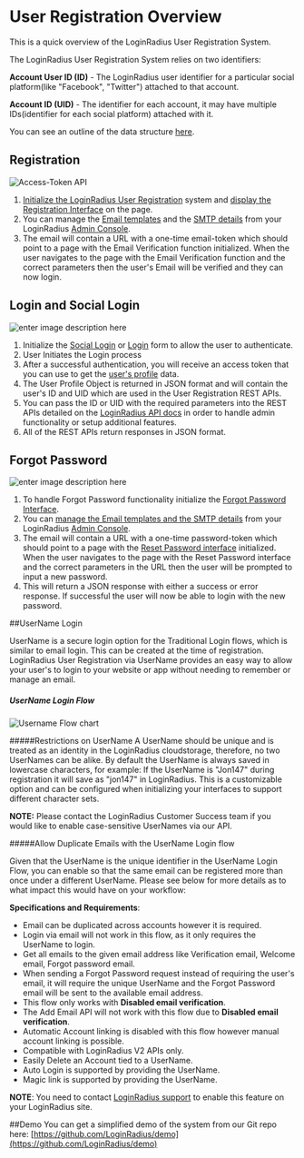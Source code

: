 User Registration Overview
====

This is a quick overview of the LoginRadius User Registration System. 

The LoginRadius User Registration System relies on two identifiers:

**Account User ID (ID)** - The LoginRadius user identifier for a particular social platform(like "Facebook", "Twitter") attached to that account.

**Account ID (UID)** - The identifier for each account, it may have multiple IDs(identifier for each social platform) attached with it.

You can see an outline of the data structure [here](/api/v2/data-points-and-response-code/data-points).

## Registration

![Access-Token API](https://apidocs.lrcontent.com/images/Sequence-Charts---Registration_1443258ac0e14495278.42896836.png "Registration")

1. [Initialize the LoginRadius User Registration](/api/v2/user-registration/user-registration-getting-started#initializationofloginradiusobject3) system and [display the Registration Interface](/api/v2/user-registration/user-registration-getting-started#registration5) on the page.
2. You can manage the [Email templates](/api/v2/admin-console/platform-configuration/standard-login/email-templates/) and the [SMTP details](/infrastructure-and-security/smtp-overview) from your LoginRadius [Admin Console](https://adminconsole.loginradius.com/platform-configuration/identity-workflow/communication-configuration).
3. The email will contain a URL with a one-time email-token which should point to a page with the Email Verification function initialized. When the user navigates to the page with the Email Verification function and the correct parameters then the user's Email will be verified and they can now login.

## Login and Social Login

![enter image description here](https://apidocs.lrcontent.com/images/Sequence-Charts---Login-_1366758ac0eb1d80741.72710112.png "Login")

1. Initialize the [Social Login](/api/v2/user-registration/user-registration-getting-started#sociallogin8) or [Login](/api/v2/user-registration/user-registration-getting-started#login7) form to allow the user to authenticate.
2. User Initiates the Login process
3. After a successful authentication, you will receive an access token that you can use to get the [user's profile](/api/v2/social-login/user-profile) data.
4. The User Profile Object is returned in JSON format and will contain the user's ID and UID which are used in the User Registration REST APIs.
5. You can pass the ID or UID with the required parameters into the REST APIs detailed on the [LoginRadius API docs](/api/v2/data-points-and-response-code/data-points) in order to handle admin functionality or setup additional features.
6. All of the REST APIs return responses in JSON format.

## Forgot Password

![enter image description here](https://apidocs.lrcontent.com/images/Sequence-Charts---Forgot-Password_2244958ac0f7790edb9.87329839.png "Forgot-Password")

1. To handle Forgot Password functionality initialize the [Forgot Password Interface](/api/v2/user-registration/user-registration-getting-started#forgotpassword12).
2. You can [manage the Email templates and the SMTP details](/api/v2/admin-console/platform-configuration/standard-login/email-templates/#email-template-management) from your LoginRadius [Admin Console](https://adminconsole.loginradius.com/platform-configuration/identity-workflow/communication-configuration).
3. The email will contain a URL with a one-time password-token which should point to a page with the [Reset Password interface](/api/v2/deployment/js-libraries/getting-started/#resetpassword13) initialized. When the user navigates to the page with the Reset Password interface and the correct parameters in the URL then the user will be prompted to input a new password.
4. This will return a JSON response with either a success or error response. If successful the user will now be able to login with the new password.

##UserName Login

UserName is a secure login option for the Traditional Login flows, which is similar to email login. This can be created at the time of registration. LoginRadius User Registration via UserName provides an easy way to allow your user's to login to your website or app without needing to remember or manage an email.

##### UserName Login Flow

![Username Flow chart](https://apidocs.lrcontent.com/images/Username-flow-3_148616109b07c5f8554-95150622-1_183324833965bc927db83e35.54461446.png "Flow chart")

#####Restrictions on UserName
A UserName should be unique and is treated as an identity in the LoginRadius cloudstorage, therefore, no two UserNames can be alike. By default the UserName is always saved in lowercase characters, for example: If the UserName is "Jon147" during registration it will save as "jon147" in LoginRadius. This is a customizable option and can be configured when initializing your interfaces to support different character sets.
<br>

**NOTE:** Please contact the LoginRadius Customer Success team if you would like to enable case-sensitive UserNames via our API.

#####Allow Duplicate Emails with the UserName Login flow

Given that the UserName is the unique identifier in the UserName Login Flow, you can enable so that the same email can be registered more than once under a different UserName. Please see below for more details as to what impact this would have on your workflow:

**Specifications and Requirements**:

- Email can be duplicated across accounts however it is required.
- Login via email will not work in this flow, as it only requires the UserName to login.
- Get all emails to the given email address like Verification email, Welcome email, Forgot password email.
- When sending a Forgot Password request instead of requiring the user's email, it will require the unique UserName and the Forgot Password email will be sent to the available email address.
- This flow only works with **Disabled email verification**.
- The Add Email API will not work with this flow due to **Disabled email verification**.
- Automatic Account linking is disabled with this flow however manual account linking is possible.
- Compatible with LoginRadius V2 APIs only.
- Easily Delete an Account tied to a UserName.
- Auto Login is supported by providing the UserName.
- Magic link is supported by providing the UserName.

**NOTE**: You need to contact [LoginRadius support](/getting-started/general-questions/support-faq#how-do-i-contact-loginradius-support-) to enable this feature on your LoginRadius site.

##Demo
You can get a simplified demo of the system from our Git repo here: [https://github.com/LoginRadius/demo](https://github.com/LoginRadius/demo)
